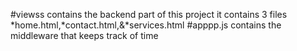 #viewss contains the backend part of this project it contains 3 files
*home.html,*contact.html,&*services.html 
#apppp.js contains the middleware that keeps track of time 
